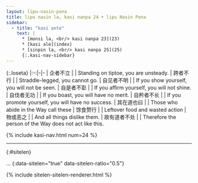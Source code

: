 ```yaml
---
layout: lipu-nasin-pona
title: lipu nasin la, kasi nanpa 24 • lipu Nasin Pona
sidebar:
  - title: "kasi ante"
    text: |
      * [monsi la, <br/> kasi nanpa 23](23)
      * [kasi ale](index)
      * [sinpin la, <br/> kasi nanpa 25](25)
      {:.kasi-nav-sidebar}
---
```


{:.loseta}
|:-:|-|-
| 企者不立         |  | Standing on tiptoe, you are unsteady.
| 跨者不行         |  | Straddle-legged, you cannot go.
| 自见者不明       |  | If you show yourself, you will not be seen.
| 自是者不彰       |  | If you affirm yourself, you will not shine.
| 自伐者无功       |  | If you boast, you will have no merit.
| 自矜者不长       |  | If you promote yourself, you will have no success.
| 其在道也<wbr/>曰 |  | Those who abide in the Way call these
| 馀食赘行         |  | Leftover food and wasted action
| 物或恶之         |  | And all things dislike them.
| 故有道者不处     |  | Therefore the person of the Way does not act like this.

{% include kasi-nav.html num=24 %}

-------
{:#sitelen}

...
{:data-sitelen="true" data-sitelen-ratio="0.5"}

{% include sitelen-sitelen-renderer.html %}
